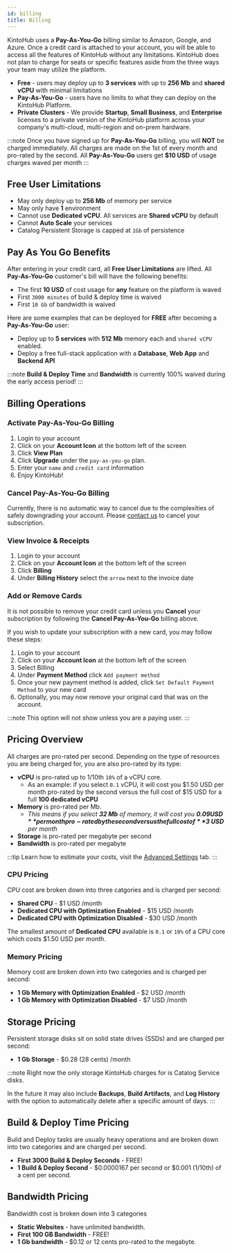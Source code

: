 ```yaml
---
id: billing
title: Billing
---
```


KintoHub uses a **Pay-As-You-Go** billing similar to Amazon, Google, and Azure.
Once a credit card is attached to your account, you will be able to access all the features of KintoHub without any limitations.
KintoHub does not plan to charge for seats or specific features aside from the three ways your team may utilize the platform.

* **Free** - users may deploy up to **3 services** with up to **256 Mb** and **shared vCPU** with minimal limitations
* **Pay-As-You-Go** - users have no limits to what they can deploy on the KintoHub Platform.
* **Private Clusters** - We provide **Startup**, **Small Business**, and **Enterprise** licenses to a private version of the KintoHub platform across your company's multi-cloud, multi-region and on-prem hardware.

:::note
Once you have signed up for **Pay-As-You-Go** billing, you will **NOT** be charged immediately.
All charges are made on the 1st of every month and pro-rated by the second.
All **Pay-As-You-Go** users get **$10 USD** of usage charges waved per month
:::

## Free User Limitations

* May only deploy up to **256 Mb** of memory per service
* May only have **1** environment
* Cannot use **Dedicated vCPU**. All services are **Shared vCPU** by default
* Cannot **Auto Scale** your services
* Catalog Persistent Storage is capped at `1Gb` of persistence

## Pay As You Go Benefits

After entering in your credit card, all **Free User Limitations** are lifted.
All **Pay-As-You-Go** customer's bill will have the following benefits:
 
* The first **10 USD** of cost usage for **any** feature on the platform is waved
* First `3000 minutes` of build & deploy time is waived
* First `10 Gb` of bandwidth is waived

Here are some examples that can be deployed for **FREE** after becoming a **Pay-As-You-Go** user:

* Deploy up to **5 services** with **512 Mb** memory each and `shared vCPU` enabled.
* Deploy a free full-stack application with a **Database**, **Web App** and **Backend API**

:::note
**Build & Deploy Time** and **Bandwidth** is currently 100% waived during the early access period!
:::

## Billing Operations

### Activate Pay-As-You-Go Billing

1. Login to your account
2. Click on your **Account Icon** at the bottom left of the screen
3. Click **View Plan**
4. Click **Upgrade** under the `pay-as-you-go` plan.
5. Enter your `name` and `credit card` information
6. Enjoy KintoHub!

### Cancel Pay-As-You-Go Billing

Currently, there is no automatic way to cancel due to the complexities of safely downgrading your account.
Please [contact us](https://www.kintohub.com/contact-us) to cancel your subscription.

### View Invoice & Receipts

1. Login to your account
2. Click on your **Account Icon** at the bottom left of the screen
3. Click **Billing**
4. Under **Billing History** select the `arrow` next to the invoice date

### Add or Remove Cards

It is not possible to remove your credit card unless you **Cancel** your subscription by following the **Cancel Pay-As-You-Go** billing above.

If you wish to update your subscription with a new card, you may follow these steps:

1. Login to your account
2. Click on your **Account Icon** at the bottom left of the screen
3. Select Billing
4. Under **Payment Method** click `Add payment method`
5. Once your new payment method is added, click `Set Default Payment Method` to your new card
6. Optionally, you may now remove your original card that was on the account.

:::note
This option will not show unless you are a paying user.
:::

## Pricing Overview

All charges are pro-rated per second.
Depending on the type of resources you are being charged for, you are also pro-rated by its type:

* **vCPU** is pro-rated up to 1/10th `10%` of a vCPU core.
    * As an example: if you select `0.1` vCPU, it will cost you $1.50 USD per month pro-rated by the second versus the full cost of $15 USD for a full **100 dedicated vCPU**
* **Memory** is pro-rated per Mb.
    * *This means if you select **32 Mb** of memory, it will cost you **$0.09 USD** per month pro-rated by the second versus the full cost of **$3 USD** per month*
* **Storage** is pro-rated per megabyte per second
* **Bandwidth** is pro-rated per megabyte

:::tip
Learn how to estimate your costs, visit the [Advanced Settings](anatomy-advanced.md#max-monthly-cost-estimation) tab.
:::

### CPU Pricing

CPU cost are broken down into three catgories and is charged per second:

* **Shared CPU** - $1 USD /month
* **Dedicated CPU with Optimization Enabled** - $15 USD /month 
* **Dedicated CPU with Optimization Disabled** - $30 USD /month

The smallest amount of **Dedicated CPU** available is `0.1` or `10%` of a CPU core which costs $1.50 USD per month.

### Memory Pricing

Memory cost are broken down into two categories and is charged per second:

* **1 Gb Memory with Optimization Enabled** - $2 USD /month
* **1 Gb Memory with Optimization Disabled** - $7 USD /month

## Storage Pricing

Persistent storage disks sit on solid state drives (SSDs) and are charged per second:

* **1 Gb Storage** - $0.28 (28 cents) /month

:::note
Right now the only storage KintoHub charges for is Catalog Service disks.

In the future it may also include **Backups**, **Build Artifacts**, and **Log History** with the option to automatically delete after a specific amount of days.
:::

## Build & Deploy Time Pricing

Build and Deploy tasks are usually heavy operations and are broken down into two categories and are charged per second.

* **First 3000 Build & Deploy Seconds** - FREE!
* **1 Build & Deploy Second** - $0.0000167 per second or $0.001 (1/10th) of a cent per second.

## Bandwidth Pricing

Bandwidth cost is broken down into 3 categories

* **Static Websites** - have unlimited bandwidth.
* **First 100 GB Bandwidth** - FREE!
* **1 Gb bandwidth** - $0.12 or 12 cents pro-rated to the megabyte.
